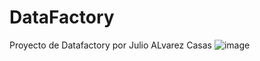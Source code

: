 # DataFactory
Proyecto de Datafactory por Julio ALvarez Casas
![image](https://github.com/JulioC3s4rAlv/DataFactory/assets/164259064/587b9796-bb16-46b5-99ef-0a16aa53cf23)
